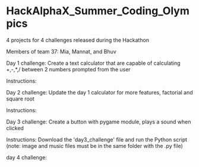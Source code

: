 # HackAlphaX_Summer_Coding_Olympics
4 projects for 4 challenges released during the Hackathon

Members of team 37: Mia, Mannat, and Bhuv

Day 1 challenge: Create a text calculator that are capable of calculating +,-,*,/ between 2 numbers prompted from the user

Instructions:

Day 2 challenge: Update the day 1 calculator for more features, factorial and square root

Instructions:

Day 3 challenge: Create a button with pygame module, plays a sound when clicked

Instructions: Download the 'day3_challenge' file and run the Python script (note: image and music files must be in the same folder with the .py file)

day 4 challenge:
